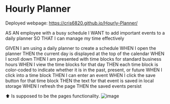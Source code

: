 # Hourly Planner
Deployed webpage: https://cris6820.github.io/Hourly-Planner/

AS AN employee with a busy schedule
I WANT to add important events to a daily planner
SO THAT I can manage my time effectively

GIVEN I am using a daily planner to create a schedule
WHEN I open the planner
THEN the current day is displayed at the top of the calendar
WHEN I scroll down
THEN I am presented with time blocks for standard business hours
WHEN I view the time blocks for that day
THEN each time block is color-coded to indicate whether it is in the past, present, or future
WHEN I click into a time block
THEN I can enter an event
WHEN I click the save button for that time block
THEN the text for that event is saved in local storage
WHEN I refresh the page
THEN the saved events persist

⬆ Is supposed to be the pages functionality.
![image](https://user-images.githubusercontent.com/107166355/205417769-015daa4f-e391-4297-bafb-39cb8640944e.png)
